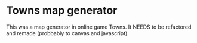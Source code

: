 # Towns map generator

This was a map generator in online game Towns. It NEEDS to be refactored and remade (probbably to canvas and javascript).
